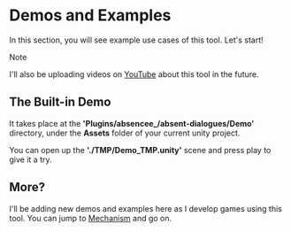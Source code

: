 # Demos and Examples

In this section, you will see example use cases of this tool. Let's start!

>[!NOTE]
>I'll also be uploading videos on [YouTube](https://www.youtube.com/channel/UCJ6e4ooQWudmDiPUO4RExtw) about this tool in the future.

## The Built-in Demo

It takes place at the **'Plugins/absencee_/absent-dialogues/Demo'** directory, under the **Assets** folder of your current unity project.

You can open up the **'./TMP/Demo_TMP.unity'** scene and press play to give it a try.

## More?

I'll be adding new demos and examples here as I develop games using this tool. You can jump to [Mechanism](https://b1lodhand.github.io/absent-dialogues/docs/getting-started/mechanism.html) and go on.